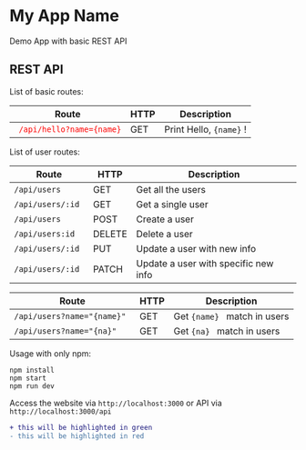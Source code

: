 # My App Name
Demo App with basic REST API

## REST API
List of basic routes: 

| **Route** | **HTTP** | **Description** |
| --- | --- | --- |
| <span style ="color:red">``` /api/hello?name={name}```</span> | GET | Print Hello, ```{name}``` ! |

List of user routes:

| **Route** | **HTTP** | **Description** |
| --- | --- | --- |
|  ```/api/users ``` | GET | Get all the users |
|  ```/api/users/:id ``` | GET | Get a single user |
|  ```/api/users``` | POST  | Create a user |
|  ```/api/users:id ``` | DELETE | Delete a user |
|  ```/api/users/:id ``` | PUT | Update a user with new info |
|  ```/api/users/:id ``` | PATCH | Update a user with specific new info |

| **Route** | **HTTP** | **Description** |
| --- | --- | --- |
|  ```/api/users?name="{name}" ``` | GET | Get  ```{name} ``` match in users|
|  ```/api/users?name="{na}" ``` | GET | Get  ```{na} ``` match in users|

Usage
with only npm:
```
npm install
npm start
npm run dev
```

Access the website via ```http://localhost:3000``` or API via
```http://localhost:3000/api```

```diff
+ this will be highlighted in green
- this will be highlighted in red
```
